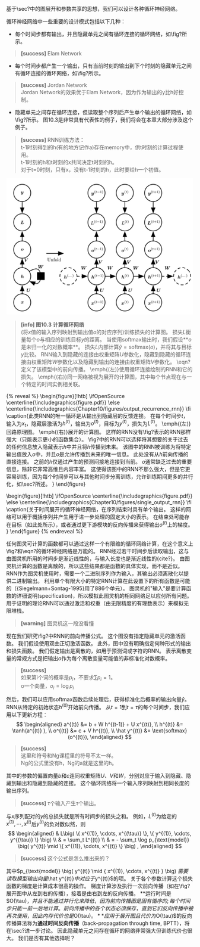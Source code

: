 基于\sec?中的图展开和参数共享的思想，我们可以设计各种循环神经网络。

循环神经网络中一些重要的设计模式包括以下几种：
+ 每个时间步都有输出，并且隐藏单元之间有循环连接的循环网络，如\fig?所示。  
> **[success]** Elam Network  

+ 每个时间步都产生一个输出，只有当前时刻的输出到下个时刻的隐藏单元之间有循环连接的循环网络，如\fig?所示。  
> **[success]** Jordan Network  
Jordan Network的效果优于Elam Network，因为作为输出的y比h好控制。

+ 隐藏单元之间存在循环连接，但读取整个序列后产生单个输出的循环网络，如\fig?所示。
图10.3是非常具有代表性的例子，我们将会在本章大部分涉及这个例子。  
> **[success]** RNN训练方法：  
t-1时刻得到的h(有的地方记作a)存在memory中，供t时刻的计算过程使用。  
t-1时刻的h和t时刻的x共同决定t时刻的h。  
对于t=0时刻，只有x，没有t-1时刻的h，此时要给h一个初值。  

![](/assets/images/Chapter10/6.png)  
> **[info] 图10.3 计算循环网络**  
> (将$x$值的输入序列映射到输出值$o$的对应序列)训练损失的计算图。
损失$L$衡量每个$o$与相应的训练目标$y$的距离。
当使用softmax输出时，我们假设**$o$是未归一化的对数概率**。
损失$L$内部计算$\hat{y} = \text{softmax}(o)$，并将其与目标$y$比较。
RNN输入到隐藏的连接由权重矩阵$U$参数化，隐藏到隐藏的循环连接由权重矩阵$W$参数化以及隐藏到输出的连接由权重矩阵$V$参数化。
\eqn?定义了该模型中的前向传播。
\emph{(左)}使用循环连接绘制的RNN和它的损失。
\emph{(右)}同一网络被视为展开的计算图，其中每个节点现在与一个特定的时间实例相关联。



{% reveal %}
\begin{figure}[!htb]
\ifOpenSource
\centerline{\includegraphics{figure.pdf}}
\else
\centerline{\includegraphics{Chapter10/figures/output_recurrence_rnn}}
\fi
\caption{此类RNN的唯一循环是从输出到隐藏层的反馈连接。
在每个时间步$t$，输入为$x_t$，隐藏层激活为$h^{(t)}$，输出为$o^{(t)}$，目标为$y^{(t)}$，损失为$L^{(t)}$。
\emph{(左)}回路原理图。
\emph{(右)}展开的计算图。
这样的RNN没有\fig?表示的RNN那样强大（只能表示更小的函数集合）。
\fig?中的RNN可以选择将其想要的关于过去的任何信息放入隐藏表示$h$中并且将$h$传播到未来。
该图中的RNN被训练为将特定输出值放入$o$中，并且$o$是允许传播到未来的唯一信息。
此处没有从$h$前向传播的直接连接。
之前的$h$仅通过产生的预测间接地连接到当前。
$o$通常缺乏过去的重要信息，除非它非常高维且内容丰富。
这使得该图中的RNN不那么强大，但是它更容易训练，因为每个时间步可以与其他时间步分离训练，允许训练期间更多的并行化，如\sec?所述。
}
\end{figure}

\begin{figure}[!htb]
\ifOpenSource
\centerline{\includegraphics{figure.pdf}}
\else
\centerline{\includegraphics{Chapter10/figures/single_output_rnn}}
\fi
\caption{关于时间展开的循环神经网络，在序列结束时具有单个输出。
这样的网络可以用于概括序列并产生用于进一步处理的固定大小的表示。
在结束处可能存在目标（如此处所示），或者通过更下游模块的反向传播来获得输出$o^{(t)}$上的梯度。
}
\end{figure}
{% endreveal %}

任何图灵可计算的函数都可以通过这样一个有限维的循环网络计算，在这个意义上\fig?和\eqn?的循环神经网络是万能的。
RNN经过若干时间步后读取输出，这与由图灵机所用的时间步是渐近线性的，与输入长度也是渐近线性的{cite?}。
由图灵机计算的函数是离散的，所以这些结果都是函数的具体实现，而不是近似。
RNN作为图灵机使用时，需要一个二进制序列作为输入，其输出必须离散化以提供二进制输出。
利用单个有限大小的特定RNN计算在此设置下的所有函数是可能的（{Siegelmann+Sontag-1995}用了886个单元）。
图灵机的"输入"是要计算函数的详细说明(specification)，所以模拟此图灵机的相同网络足以应付所有问题。
用于证明的理论RNN可以通过激活和权重（由无限精度的有理数表示）来模拟无限堆栈。  
> **[warning]** 图灵机这一段没看懂  

现在我们研究\fig?中RNN的前向传播公式。
这个图没有指定隐藏单元的激活函数。
我们假设使用双曲正切激活函数。
此外，图中没有明确指定何种形式的输出和损失函数。
我们假定输出是离散的，如用于预测词或字符的RNN。
表示离散变量的常规方式是把输出$o$作为每个离散变量可能值的非标准化对数概率。  
> **[success]**  
如果第i个词的概率是$p_i$，不要求$\sum p_i=1$。  
o一个向量，$o_i = \log p_i$

然后，我们可以应用softmax函数后续处理后，获得标准化后概率的输出向量$\hat y$。
RNN从特定的初始状态$h^{(0)}$开始前向传播。
从$t= 1$到$t = \tau$的每个时间步，我们应用以下更新方程：  
$$
\begin{aligned}
 a^{(t)} &= b + W h^{(t-1)} + U x^{(t)}, \\
  h^{(t)} &= \tanh(a^{(t)} ), \\
  o^{(t)} &= c + V h^{(t)}, \\
  \hat y^{(t)} &= \text{softmax}(o^{(t)}),
\end{aligned}
$$

> **[success]**  
这里和符号和Ng课程里的符号不太一样。  
Ng的公式里没有h，Ng的a就是这里的h。   

其中的参数的偏置向量$b$和$c$连同权重矩阵$U$、$V$和$W$，分别对应于输入到隐藏、隐藏到输出和隐藏到隐藏的连接。
这个循环网络将一个输入序列映射到相同长度的输出序列。  
> **[success]** $\tau$个输入产生$\tau$个输出。  

与$x$序列配对的$y$的总损失就是所有时间步的损失之和。
例如，$L^{(t)}$为给定的$x^{(1)}, \cdots, x^{(t)}$后$y^{(t)}$的负对数似然，则  
$$
\begin{aligned}
 & L\big( \{ x^{(1)}, \cdots, x^{(\tau)} \}, \{ y^{(1)}, \cdots, y^{(\tau)}  \} \big) \\
 & = \sum_t L^{(t)} \\
 & = - \sum_t \log p_{\text{model}} \big(  y^{(t)} \mid  \{ x^{(1)}, \cdots, x^{(t)} \} \big) ,
\end{aligned}
$$

> **[success]** 这个公式是怎么推出来的？

其中$p_{\text{model}} \big(  y^{(t)} \mid  \{ x^{(1)}, \cdots, x^{(t)} \} \big) $需要读取模型输出向量$\hat y^{(t)}$中对应于$y^{(t)}$的项。
关于各个参数计算这个损失函数的梯度是计算成本很高的操作。
梯度计算涉及执行一次前向传播（如在\fig?展开图中从左到右的传播），接着是由右到左的反向传播。
**运行时间是$O(\tau)$，并且不能通过并行化来降低，因为前向传播图是固有循序的;每个时间步只能一前一后地计算。
前向传播中的各个状态必须保存，直到它们反向传播中被再次使用，因此内存代价也是$O(\tau)$。**
应用于展开图且代价为$O(\tau)$的反向传播算法称为**通过时间反向传播**（back-propagation through time, BPTT），将在\sec?进一步讨论。
因此隐藏单元之间存在循环的网络非常强大但训练代价也很大。
我们是否有其他选择呢？